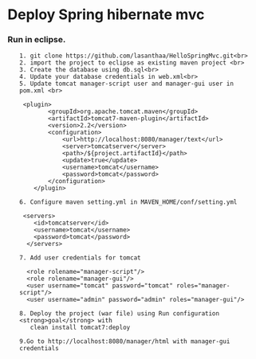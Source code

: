 # Deploy Spring hibernate mvc 

<h3>Run in eclipse.</h3>

<ul>

	1. git clone https://github.com/lasanthaa/HelloSpringMvc.git<br>
	2. import the project to eclipse as existing maven project <br>
	3. Create the database using db.sql<br>
	4. Update your database credentials in web.xml<br>
	5. Update tomcat manager-script user and manager-gui user in pom.xml <br>
	
     <plugin>
		    <groupId>org.apache.tomcat.maven</groupId>
		    <artifactId>tomcat7-maven-plugin</artifactId>
		    <version>2.2</version>
		    <configuration>
		        <url>http://localhost:8080/manager/text</url>
		        <server>tomcatserver</server>
		        <path>/${project.artifactId}</path>
		        <update>true</update>
		        <username>tomcat</username>
		        <password>tomcat</password>
		    </configuration>
		</plugin>

	6. Configure maven setting.yml in MAVEN_HOME/conf/setting.yml
  
     <servers>
        <id>tomcatserver</id>
        <username>tomcat</username>
        <password>tomcat</password>
      </servers>
     
    7. Add user credentials for tomcat 
    
      <role rolename="manager-script"/>
      <role rolename="manager-gui"/>
      <user username="tomcat" password="tomcat" roles="manager-script"/>
      <user username="admin" password="admin" roles="manager-gui"/>
     
    8. Deploy the project (war file) using Run configuration <strong>goal</strong> with 
       clean install tomcat7:deploy
       
    9.Go to http://localhost:8080/manager/html with manager-gui credentials


</ul>   
